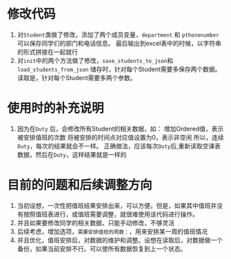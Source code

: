 # 修改代码 
1. 对`Student`类做了修改，添加了两个成员变量，`department` 和 `pthonenumber`
    可以保存同学们的部门和电话信息。 最后输出到excel表中的时候，以字符串的形式拼接在一起就行
2. 对`init`中的两个方法做了修改，`save_students_to_json`和`load_students_from_json`
    储存时，针对每个Student需要多保存两个数据。
    读取是，针对每个Student需要多两个参数。

# 使用时的补充说明
1. 因为在`Duty` 后，会修改所有Student的相关数据，如：
    增加Ordered值，表示被安排值班的次数
    将被安排的时间点对应值设置为0，表示非空闲
   所以，连续`Duty`，每次的结果就会不一样。
   正确做法，应该每次`Duty`后,重新读取空课表数据，然后在`Duty`，这样结果就是一样的

# 目前的问题和后续调整方向
1. 当初设想，一次性把值班结果安排出来，可以方便。但是，如果其中值班并没有按照值班表进行，或值班需要调整，就很难使用该代码进行操作。
2. 并且如果要修改同学的相关数据，只能手动修改，不够灵活
3. 后续考虑，增加选项，`需要安排值班的周数：`，用来安排某一周的值班情况
4. 并且优化，值班安排后，对数据的维护和调整。设想在读取后，对数据做一个备份，如果当前安排不行。可以使所有数据恢复到上一个状态。